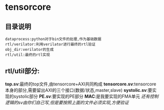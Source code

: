 # tensorcore
## 目录说明
```  
dataprocess:python对于bin文件的处理,作为基础数据
rtl/verilator:利用verilator进行最终的rtl验证
obj_dir:verilator的生成
rtl/util:最终的rtl实现
```  
## rtl/util部分:
**top.sv**:最终的top文件,由tensorcore+AXI共同构成
**tensorcore.sv**:tensorcore本身的部分,需要留出AXI的三个接口(数据/状态,master,slave)
**systolic.sv**:要实现的systolic部分
**PE.sv**:要实现的PE部分
**MAC**:是我要实现的FMA单元
*还有控制逻辑的sv由你们自己写,但是要按照上面的文件必须实现,方便验证*



